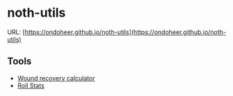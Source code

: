 # noth-utils

URL: [https://ondoheer.github.io/noth-utils](https://ondoheer.github.io/noth-utils)

## Tools

* [Wound recovery calculator](https://ondoheer.github.io/noth-utils/utils/wound-recovery-calculator.html)
* [Roll Stats](https://ondoheer.github.io/noth-utils/utils/stat-roller.html)

